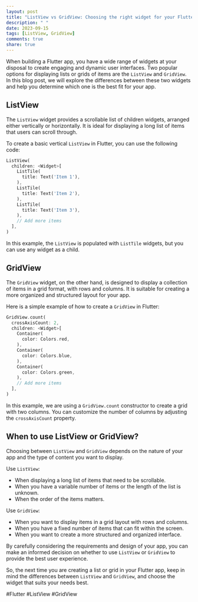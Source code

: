 ```yaml
---
layout: post
title: "ListView vs GridView: Choosing the right widget for your Flutter app."
description: " "
date: 2023-09-15
tags: [ListView, GridView]
comments: true
share: true
---
```


When building a Flutter app, you have a wide range of widgets at your disposal to create engaging and dynamic user interfaces. Two popular options for displaying lists or grids of items are the `ListView` and `GridView`. In this blog post, we will explore the differences between these two widgets and help you determine which one is the best fit for your app.

## ListView

The `ListView` widget provides a scrollable list of children widgets, arranged either vertically or horizontally. It is ideal for displaying a long list of items that users can scroll through.

To create a basic vertical `ListView` in Flutter, you can use the following code:

```dart
ListView(
  children: <Widget>[
    ListTile(
      title: Text('Item 1'),
    ),
    ListTile(
      title: Text('Item 2'),
    ),
    ListTile(
      title: Text('Item 3'),
    ),
    // Add more items
  ],
)
```

In this example, the `ListView` is populated with `ListTile` widgets, but you can use any widget as a child.

## GridView

The `GridView` widget, on the other hand, is designed to display a collection of items in a grid format, with rows and columns. It is suitable for creating a more organized and structured layout for your app.

Here is a simple example of how to create a `GridView` in Flutter:

```dart
GridView.count(
  crossAxisCount: 2,
  children: <Widget>[
    Container(
      color: Colors.red,
    ),
    Container(
      color: Colors.blue,
    ),
    Container(
      color: Colors.green,
    ),
    // Add more items
  ],
)
```

In this example, we are using a `GridView.count` constructor to create a grid with two columns. You can customize the number of columns by adjusting the `crossAxisCount` property.

## When to use ListView or GridView?

Choosing between `ListView` and `GridView` depends on the nature of your app and the type of content you want to display.

Use `ListView`:
- When displaying a long list of items that need to be scrollable.
- When you have a variable number of items or the length of the list is unknown.
- When the order of the items matters.

Use `GridView`:
- When you want to display items in a grid layout with rows and columns.
- When you have a fixed number of items that can fit within the screen.
- When you want to create a more structured and organized interface.

By carefully considering the requirements and design of your app, you can make an informed decision on whether to use `ListView` or `GridView` to provide the best user experience.

So, the next time you are creating a list or grid in your Flutter app, keep in mind the differences between `ListView` and `GridView`, and choose the widget that suits your needs best.

#Flutter #ListView #GridView